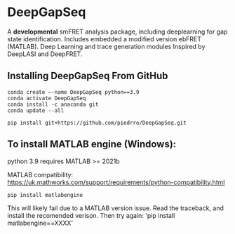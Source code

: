 # DeepGapSeq
A **developmental** smFRET analysis package, including deeplearning for gap state identification. 
Includes embedded a modified version ebFRET (MATLAB). 
Deep Learning and trace generation modules Inspired by DeepLASI and DeepFRET.

## Installing DeepGapSeq From GitHub

    conda create –-name DeepGapSeq python==3.9
    conda activate DeepGapSeq
    conda install -c anaconda git
    conda update --all

    pip install git+https://github.com/piedrro/DeepGapSeq.git

## To install **MATLAB** engine (Windows):

python 3.9 requires MATLAB >= 2021b

MATLAB compatibility: https://uk.mathworks.com/support/requirements/python-compatibility.html

    pip install matlabengine

This will likely fail due to a MATLAB version issue. 
Read the traceback, and install the recomended verison. 
Then try again: 'pip install matlabengine==XXXX'